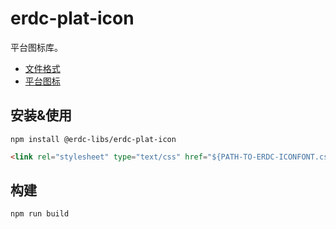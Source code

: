 # erdc-plat-icon

平台图标库。

- [文件格式](https://www.iconfont.cn/manage/index?spm=a313x.manage_type_mylikes.i1.db775f1f3.5b113a81TKttl2&manage_type=myprojects&projectId=4358096)
- [平台图标](https://www.iconfont.cn/manage/index?spm=a313x.manage_type_mylikes.i1.db775f1f3.5b113a81TKttl2&manage_type=myprojects&projectId=4358076)

## 安装&使用

```shell
npm install @erdc-libs/erdc-plat-icon
```

```html
<link rel="stylesheet" type="text/css" href="${PATH-TO-ERDC-ICONFONT.css}" />
```

## 构建

```shell
npm run build
```
